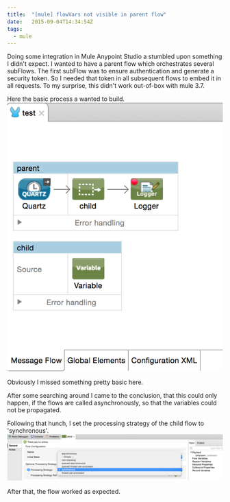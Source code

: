 ```yaml
---
title:  "[mule] flowVars not visible in parent flow"
date:   2015-09-04T14:34:54Z
tags:
  - mule
---
```

Doing some integration in Mule Anypoint Studio a stumbled upon something I didn't expect.
I wanted to have a parent flow which orchestrates several subFlows. The first subFlow was to ensure authentication and generate a security token. So I needed that token in all subsequent flows to embed it in all requests.
To my surprise, this didn't work out-of-box with mule 3.7.

Here the basic process a wanted to build.
![mule flow](/assets/mule-flow.png)

Obviously I missed something pretty basic here.

After some searching around I came to the conclusion, that this could only happen, if the flows are called asynchronously, so that the variables could not be propagated.

Following that hunch, I set the processing strategy of the child flow to 'synchronous'.
![mule flow processing strategy](/assets/mule-processingStrategy.png)

After that, the flow worked as expected.
